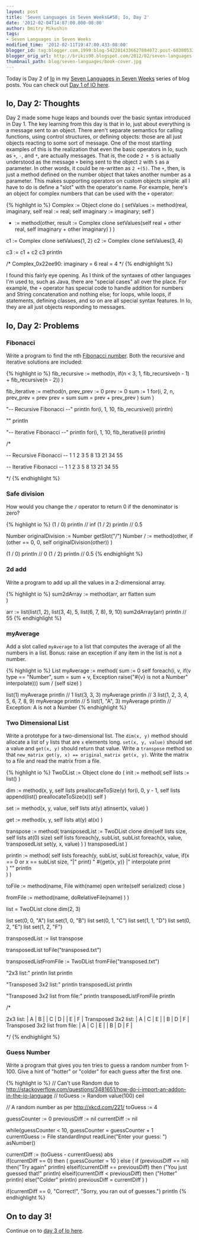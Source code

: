 ```yaml
---
layout: post
title: 'Seven Languages in Seven Weeks&#58; Io, Day 2'
date: '2012-02-04T14:07:00.000-08:00'
author: Dmitry Mikushin
tags:
- Seven Languages in Seven Weeks
modified_time: '2012-02-11T19:47:00.433-08:00'
blogger_id: tag:blogger.com,1999:blog-5422014336627804072.post-6838053320631947816
blogger_orig_url: http://brikis98.blogspot.com/2012/02/seven-languages-in-seven-weeks-io-day-2.html
thumbnail_path: blog/seven-languages/book-cover.jpg
---
```


Today is Day 2 of [Io](http://iolanguage.com/) in my [Seven Languages in Seven 
Weeks](https://www.ybrikman.com/writing/tags/#Seven%20Languages%20in%20Seven%20Weeks) 
series of blog posts. You can check out [Day 1 of IO 
here](https://www.ybrikman.com/writing/2012/02/03/seven-languages-in-seven-weeks-io-day-1/). 
 
## Io, Day 2: Thoughts

Day 2 made some huge leaps and bounds over the basic syntax introduced in 
Day 1. The key learning from this day is that in Io, just about everything is 
a message sent to an object. There aren't separate semantics for calling 
functions, using control structures, or defining objects: those are all just 
objects reacting to some sort of message. 
One of the most startling examples of this is the realization that even 
the basic operators in Io, such as `+`, `-`, and `*`, are actually messages. That 
is, the code `2 + 5` is actually understood as the message `+` being sent to 
the object `2` with `5` as a parameter. In other words, it could be re-written as 
`2 +(5)`. The `+`, then, is just a method defined on the number object that 
takes another number as a parameter. 
This makes supporting operators on custom objects simple: all I have to 
do is define a "slot" with the operator's name. For example, here's an object 
for complex numbers that can be used with the `+` operator: 

{% highlight io %}
Complex := Object clone do (
  setValues := method(real, imaginary, 
    self real := real; 
    self imaginary := imaginary; 
    self
  )
  + := method(other, 
    result := Complex clone setValues(self real + other real, self imaginary + other imaginary)
  ) 
)
 
c1 := Complex clone setValues(1, 2)
c2 := Complex clone setValues(3, 4)
 
c3 := c1 + c2
c3 println
 
/* 
 Complex_0x22ee90:
  imaginary        = 6
  real             = 4
*/
{% endhighlight %}

I found this fairly eye opening. As I think of the syntaxes of other 
languages I'm used to, such as Java, there are "special cases" all over the 
place. For example, the `+` operator has special code to handle addition for 
numbers and String concatenation and nothing else; for loops, while loops, if 
statements, defining classes, and so on are all special syntax features. In 
Io, they are all just objects responding to messages. 

## Io, Day 2: Problems 

### Fibonacci 

Write a program to find the nth [Fibonacci 
number](http://en.wikipedia.org/wiki/Fibonacci_number). Both the recursive and 
iterative solutions are included: 

{% highlight io %}
fib_recursive := method(n,
  if(n < 3, 1, fib_recursive(n - 1) + fib_recursive(n - 2))
)
 
fib_iterative := method(n,
  prev_prev := 0
  prev := 0
  sum := 1
  for(i, 2, n, 
    prev_prev = prev
    prev = sum
    sum = prev + prev_prev
  )
  sum
)
 
"-- Recursive Fibonacci --" println
for(i, 1, 10, fib_recursive(i) println)
 
"" println
 
"-- Iterative Fibonacci --" println
for(i, 1, 10, fib_iterative(i) println)
 
/*

-- Recursive Fibonacci --
1
1
2
3
5
8
13
21
34
55

-- Iterative Fibonacci --
1
1
2
3
5
8
13
21
34
55

*/
{% endhighlight %}

### Safe division 

How would you change the `/` operator to return 0 if the denominator is zero? 

{% highlight io %}
(1 / 0) println // inf
(1 / 2) println // 0.5
 
Number originalDivision := Number getSlot("/")
Number / := method(other, 
  if (other == 0, 0, self originalDivision(other))
)
 
(1 / 0) println // 0
(1 / 2) println // 0.5
{% endhighlight %}

### 2d add 

Write a program to add up all the values in a 2-dimensional array. 

{% highlight io %}
sum2dArray := method(arr,
  arr flatten sum  
)
 
arr := list(list(1, 2), list(3, 4), 5, list(6, 7, 8), 9, 10)
sum2dArray(arr) println // 55
{% endhighlight %}

### myAverage 

Add a slot called `myAverage` to a list that computes the average of all the 
numbers in a list. Bonus: raise an exception if any item in the list is not a 
number. 

{% highlight io %}
List myAverage := method(
  sum := 0
  self foreach(i, v, if(v type == "Number", sum = sum + v, Exception raise("#{v} is not a Number" interpolate)))
  sum / (self size)
)

list(1) myAverage println                           // 1
list(3, 3, 3) myAverage println                     // 3
list(1, 2, 3, 4, 5, 6, 7, 8, 9) myAverage println   // 5
list(1, "A", 3) myAverage println                   // Exception: A is not a Number
{% endhighlight %}

### Two Dimensional List 

Write a prototype for a two-dimensional list. The `dim(x, y)` method should 
allocate a list of `y` lists that are `x` elements long. `set(x, y, value)` should 
set a value and `get(x, y)` should return that value. Write a `transpose` method 
so that `new_matrix get(y, x) == original_matrix get(x, y)`. Write the matrix to 
a file and read the matrix from a file. 

{% highlight io %}
TwoDList := Object clone do (
  init := method(
    self lists := list()
  )
  
  dim := method(x, y,
    self lists preallocateToSize(y)
    for(i, 0, y - 1, self lists append(list() preallocateToSize(x)))
    self
  )
  
  set := method(x, y, value,
    self lists at(y) atInsert(x, value)
  )
  
  get := method(x, y,
    self lists at(y) at(x)
  )
  
  transpose := method(
    transposedList := TwoDList clone dim(self lists size, self lists at(0) size)
    self lists foreach(y, subList, 
      subList foreach(x, value,
        transposedList set(y, x, value)
      )
    )
    transposedList
  ) 
  
  println := method(
    self lists foreach(y, subList, 
      subList foreach(x, value, 
        if(x == 0 or x == subList size, "|" print)
        " #{get(x, y)} |" interpolate print        
      )
      "" println      
    )
  )
  
  toFile := method(name,
    File with(name) open write(self serialized) close
  )
  
  fromFile := method(name,
    doRelativeFile(name)
  ) 
)

list = TwoDList clone dim(2, 3)

list set(0, 0, "A")
list set(1, 0, "B")
list set(0, 1, "C")
list set(1, 1, "D")
list set(0, 2, "E")
list set(1, 2, "F")

transposedList := list transpose

transposedList toFile("transposed.txt")

transposedListFromFile := TwoDList fromFile("transposed.txt")

"2x3 list:" println
list println

"Transposed 3x2 list:" println
transposedList println

"Transposed 3x2 list from file:" println
transposedListFromFile println

/*

2x3 list:
| A | B |
| C | D |
| E | F |
Transposed 3x2 list:
| A | C | E |
| B | D | F |
Transposed 3x2 list from file:
| A | C | E |
| B | D | F |

*/
{% endhighlight %}

### Guess Number 

Write a program that gives you ten tries to guess a random number from 1-100. 
Give a hint of "hotter" or "colder" for each guess after the first one. 

{% highlight io %}
// Can't use Random due to http://stackoverflow.com/questions/3481651/how-do-i-import-an-addon-in-the-io-language
// toGuess := Random value(100) ceil

// A random number as per http://xkcd.com/221/
toGuess := 4

guessCounter := 0
previousDiff := nil
currentDiff := nil

while(guessCounter < 10, 
  guessCounter = guessCounter + 1  
  currentGuess := File standardInput readLine("Enter your guess: ") asNumber() 

  currentDiff := (toGuess - currentGuess) abs  
  if(currentDiff == 0) then (
    guessCounter = 10
  ) else (
    if (previousDiff == nil) then("Try again" println) elseif(currentDiff == previousDiff) then ("You just guessed that!" println) elseif(currentDiff < previousDiff) then ("Hotter" println) else("Colder" println)
    previousDiff = currentDiff
  )
)

if(currentDiff == 0, "Correct!", "Sorry, you ran out of guesses.") println
{% endhighlight %}

## On to day 3! 

Continue on to [day 3 of Io 
here](https://www.ybrikman.com/writing/2012/02/07/seven-languages-in-seven-weeks-io-day-3/). 